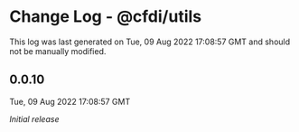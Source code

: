 # Change Log - @cfdi/utils

This log was last generated on Tue, 09 Aug 2022 17:08:57 GMT and should not be manually modified.

## 0.0.10
Tue, 09 Aug 2022 17:08:57 GMT

_Initial release_

